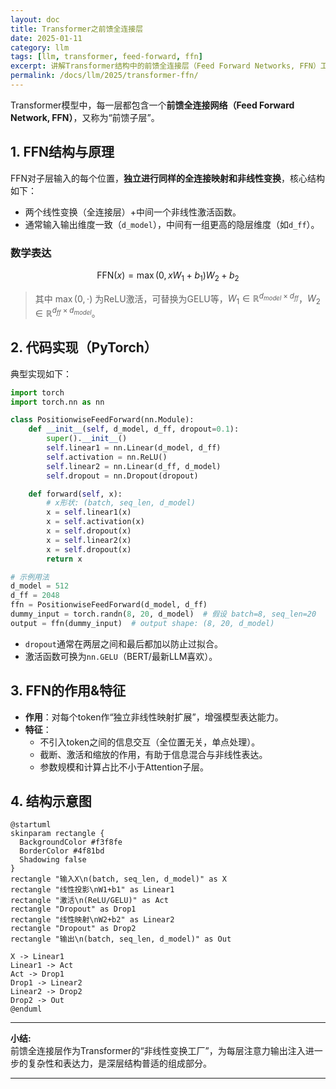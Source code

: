 ```yaml
---
layout: doc
title: Transformer之前馈全连接层
date: 2025-01-11
category: llm
tags: [llm, transformer, feed-forward, ffn]
excerpt: 讲解Transformer结构中的前馈全连接层（Feed Forward Networks, FFN）工作原理与实现代码。
permalink: /docs/llm/2025/transformer-ffn/
---
```


Transformer模型中，每一层都包含一个**前馈全连接网络（Feed Forward Network, FFN）**，又称为“前馈子层”。

## 1. FFN结构与原理

FFN对子层输入的每个位置，**独立进行同样的全连接映射和非线性变换**，核心结构如下：

- 两个线性变换（全连接层）+中间一个非线性激活函数。
- 通常输入输出维度一致（`d_model`），中间有一组更高的隐层维度（如`d_ff`）。

### 数学表达

$$
\text{FFN}(x) = \max(0, xW_1 + b_1) W_2 + b_2
$$

> 其中 $\max(0, \cdot)$ 为ReLU激活，可替换为GELU等，$W_1 \in \mathbb{R}^{d_{model} \times d_{ff}}$，$W_2 \in \mathbb{R}^{d_{ff} \times d_{model}}$。

## 2. 代码实现（PyTorch）

典型实现如下：

```python
import torch
import torch.nn as nn

class PositionwiseFeedForward(nn.Module):
    def __init__(self, d_model, d_ff, dropout=0.1):
        super().__init__()
        self.linear1 = nn.Linear(d_model, d_ff)
        self.activation = nn.ReLU()
        self.linear2 = nn.Linear(d_ff, d_model)
        self.dropout = nn.Dropout(dropout)

    def forward(self, x):
        # x形状: (batch, seq_len, d_model)
        x = self.linear1(x)
        x = self.activation(x)
        x = self.dropout(x)
        x = self.linear2(x)
        x = self.dropout(x)
        return x

# 示例用法
d_model = 512
d_ff = 2048
ffn = PositionwiseFeedForward(d_model, d_ff)
dummy_input = torch.randn(8, 20, d_model)  # 假设 batch=8, seq_len=20
output = ffn(dummy_input)  # output shape: (8, 20, d_model)
```

- `dropout`通常在两层之间和最后都加以防止过拟合。
- 激活函数可换为`nn.GELU`（BERT/最新LLM喜欢）。

## 3. FFN的作用&特征

- **作用**：对每个token作“独立非线性映射扩展”，增强模型表达能力。
- **特征**：
    - 不引入token之间的信息交互（全位置无关，单点处理）。
    - 截断、激活和缩放的作用，有助于信息混合与非线性表达。
    - 参数规模和计算占比不小于Attention子层。

## 4. 结构示意图

```plantuml
@startuml
skinparam rectangle {
  BackgroundColor #f3f8fe
  BorderColor #4f81bd
  Shadowing false
}
rectangle "输入X\n(batch, seq_len, d_model)" as X
rectangle "线性投影\nW1+b1" as Linear1
rectangle "激活\n(ReLU/GELU)" as Act
rectangle "Dropout" as Drop1
rectangle "线性映射\nW2+b2" as Linear2
rectangle "Dropout" as Drop2
rectangle "输出\n(batch, seq_len, d_model)" as Out

X -> Linear1
Linear1 -> Act
Act -> Drop1
Drop1 -> Linear2
Linear2 -> Drop2
Drop2 -> Out
@enduml
```

---

**小结:**  
前馈全连接层作为Transformer的“非线性变换工厂”，为每层注意力输出注入进一步的复杂性和表达力，是深层结构普适的组成部分。

---

